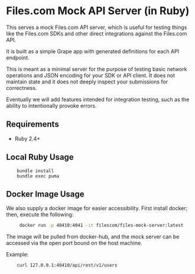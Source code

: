 # Files.com Mock API Server (in Ruby)

This serves a mock Files.com API server, which is useful for testing
things like the Files.com SDKs and other direct integrations
against the Files.com API.

It is built as a simple Grape app with generated definitions for each
API endpoint.

This is meant as a minimal server for the purpose of testing basic
network operations and JSON encoding for your SDK or API client.  It
does not maintain state and it does not deeply inspect your submissions
for correctness.

Eventually we will add features intended for integration testing, such as
the ability to intentionally provoke errors.


## Requirements

* Ruby 2.4+


## Local Ruby Usage
```
    bundle install
    bundle exec puma
```

## Docker Image Usage
We also supply a docker image for easier accessibility. First install docker; then, execute the following: 
```bash
     docker run -p 40410:4041 -it filescom/files-mock-server:latest
```

The image will be pulled from docker-hub, and the mock server can be accessed via the open port bound on the host machine.

Example:
```bash
    curl 127.0.0.1:40410/api/rest/v1/users
```